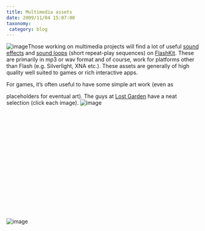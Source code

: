 ```yaml
---
title: Multimedia assets
date: 2009/11/04 15:07:00
taxonomy: 
 category: blog 
---
```


![image](http://lh4.ggpht.com/_-8eBgLSYyzA/SvGy5Oz2EgI/AAAAAAAAFE4/7KfVJ_FEEVc/image%5B18%5D.png?imgmax=800)Those working on multimedia projects will find a lot of useful [sound effects](http://www.flashkit.com/soundfx/) and [sound loops](http://www.flashkit.com/loops/) (short repeat-play sequences) on [FlashKit](http://jkelleher.blogspot.com/www.flashkit.com).
These are primarily in mp3 or wav format and of course, work for platforms other than Flash (e.g. Silverlight, XNA etc.). These assets are generally of high quality well suited to games or rich interactive apps.

For games, it’s often useful to have some simple art work (even as

placeholders for eventual art). The guys at [Lost Garden](http://lostgarden.com/2007/05/dancs-miraculously-flexible-game.html) have a neat selection (click each image). ![image](http://lh6.ggpht.com/_-8eBgLSYyzA/SvG0I7YFLoI/AAAAAAAAFFc/Bj3E9jnZLzU/image10%5B6%5D.png?imgmax=800)

 

 

 

 

 

 

 

 

 

![image](http://lh6.ggpht.com/_-8eBgLSYyzA/SvGy6ppaOOI/AAAAAAAAFFk/lgYQ85gFRwc/image1%5B3%5D.png?imgmax=800)


